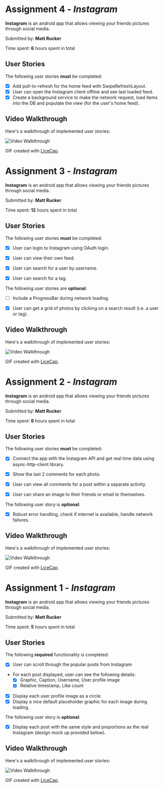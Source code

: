 # Assignment 4 - *Instagram*

**Instagram** is an android app that allows viewing your friends pictures through social media.

Submitted by: **Matt Rucker**

Time spent: **6** hours spent in total

## User Stories
The following user stories **must** be completed:

* [x] Add pull-to-refresh for the home feed with SwipeRefreshLayout.
* [x] User can open the Instagram client offline and see last loaded feed.
* [x] Create a background service to make the network request, load items into the DB and populate the view (for the user's home feed).

## Video Walkthrough 

Here's a walkthrough of implemented user stories:

<img src='instagram-demo-4.gif' title='Video Walkthrough' width='' alt='Video Walkthrough' />

GIF created with [LiceCap](http://www.cockos.com/licecap/).

# Assignment 3 - *Instagram*

**Instagram** is an android app that allows viewing your friends pictures through social media.

Submitted by: **Matt Rucker**

Time spent: **12** hours spent in total

## User Stories
The following user stories **must** be completed:

* [x] User can login to Instagram using OAuth login.
* [x] User can view their own feed.
* [x] User can search for a user by username.
* [x] User can search for a tag.


The following user stories are **optional**:

* [ ] Include a ProgressBar during network loading.
* [x] User can get a grid of photos by clicking on a search result (i.e. a user or tag).


## Video Walkthrough 

Here's a walkthrough of implemented user stories:

<img src='instagram-demo-3.gif' title='Video Walkthrough' width='' alt='Video Walkthrough' />

GIF created with [LiceCap](http://www.cockos.com/licecap/).

# Assignment 2 - *Instagram*

**Instagram** is an android app that allows viewing your friends pictures through social media.

Submitted by: **Matt Rucker**

Time spent: **6** hours spent in total

## User Stories
The following user stories **must** be completed:

* [x] Connect the app with the Instagram API and get real time data using async-http-client library.
* [x] Show the last 2 comments for each photo.
* [x] User can view all comments for a post within a separate activity.
* [x] User can share an image to their friends or email to themselves.


The following user story is **optional**:

* [x] Robust error handling, check if internet is available, handle network failures.

## Video Walkthrough 

Here's a walkthrough of implemented user stories:

<img src='instagram-demo-2.gif' title='Video Walkthrough' width='' alt='Video Walkthrough' />

GIF created with [LiceCap](http://www.cockos.com/licecap/).


# Assignment 1 - *Instagram*

**Instagram** is an android app that allows viewing your friends pictures through social media.

Submitted by: **Matt Rucker**

Time spent: **5** hours spent in total

## User Stories

The following **required** functionality is completed:

* [x] User can scroll through the popular posts from Instagram
* For each post displayed, user can see the following details:
  * [x] Graphic, Caption, Username, User profile image
  * [x] Relative timestamp, Like count

* [x] Display each user profile image as a circle.
* [x] Display a nice default placeholder graphic for each image during loading.

The following user story is **optional**:

* [x] Display each post with the same style and proportions as the real Instagram (design mock up provided below).


## Video Walkthrough 

Here's a walkthrough of implemented user stories:

<img src='instagram-demo.gif' title='Video Walkthrough' width='' alt='Video Walkthrough' />

GIF created with [LiceCap](http://www.cockos.com/licecap/).

